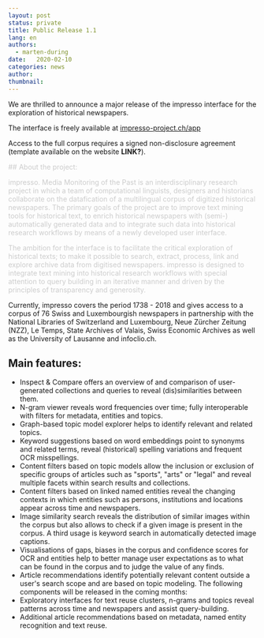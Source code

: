 ```yaml
---
layout: post
status: private
title: Public Release 1.1
lang: en
authors:
  - marten-during
date:   2020-02-10
categories: news
author:
thumbnail:
---
```


We are thrilled to announce a major release of the impresso interface for the exploration of historical newspapers.

<!-- more -->

The interface is freely available at [impresso-project.ch/app](https://impresso-project.ch/app/)

Access to the full corpus requires a signed non-disclosure agreement (template available on the website __LINK?__).

<span style="color:#CCC">## About the project:

<span style="color:#CCC">impresso. Media Monitoring of the Past is an interdisciplinary research project in which a team of computational linguists, designers and historians collaborate on the datafication of a multilingual corpus of digitized historical newspapers. The primary goals of the project are to improve text mining tools for historical text, to enrich historical newspapers with (semi-) automatically generated data and to integrate such data into historical research workflows by means of a newly developed user interface.

<span style="color:#CCC">The ambition for the interface is to facilitate the critical exploration of historical texts; to make it possible to search, extract, process, link and explore archive data from digitised newspapers. impresso is designed to integrate text mining into historical research workflows with special attention to query building in an iterative manner and driven by the principles of transparency and generosity.

Currently, impresso covers the period 1738 - 2018 and gives access to a corpus of 76 Swiss and Luxembourgish newspapers in partnership with the National Libraries of Switzerland and Luxembourg, Neue Zürcher Zeitung (NZZ), Le Temps, State Archives of Valais, Swiss Economic Archives as well as the University of Lausanne and infoclio.ch.

## Main features:

+ Inspect & Compare offers an overview of and comparison of user-generated collections and queries to reveal (dis)similarities between them.
+ N-gram viewer reveals word frequencies over time; fully interoperable with filters for metadata, entities and topics.
+ Graph-based topic model explorer helps to identify relevant and related topics.
+ Keyword suggestions based on word embeddings point to synonyms and related terms, reveal (historical) spelling variations and frequent OCR misspellings.
+ Content filters based on topic models allow the inclusion or exclusion of specific groups of articles such as "sports", "arts" or "legal" and reveal multiple facets within search results and collections.
+ Content filters based on linked named entities reveal the changing contexts in which entities such as persons, institutions and locations appear across time and newspapers.
+ Image similarity search reveals the distribution of similar images within the corpus but also allows to check if a given image is present in the corpus. A third usage is keyword search in automatically detected image captions.
+ Visualisations of gaps, biases in the corpus and confidence scores for OCR and entities help to better manage user expectations as to what can be found in the corpus and to judge the value of any finds.
+ Article recommendations identify potentially relevant content outside a user's search scope and are based on topic modeling.
The following components will be released in the coming months:
+ Exploratory interfaces for text reuse clusters, n-grams and topics reveal patterns across time and newspapers and assist query-building.
+ Additional article recommendations based on metadata, named entity recognition and text reuse.
